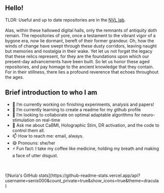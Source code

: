 
<!--
**senis000/senis000** is a ✨ _special_ ✨ repository because its `README.md` (this file) appears on your GitHub profile.


Here are some ideas to get you started:


-->


## Hello!

TLDR: Useful and up to date repositories are in the [NVL lab](https://github.com/NVL-Lab). 
<br />
<br />
Alas, within these hallowed digital halls, only the remnants of antiquity doth remain. The repositories of yore, once a testament to the vibrant vigor of a bygone era, now lie dormant, bereft of their former grandeur. Oh, how the winds of change have swept through these dusty corridors, leaving naught but memories and nostalgia in their wake. Yet let us not forget the legacy that these relics represent, for they are the foundations upon which our present-day advancements have been built. So let us honor these aged repositories, and pay homage to the ancient knowledge that they contain. For in their stillness, there lies a profound reverence that echoes throughout the ages.
<br />

## Brief introduction to who I am
- 🔭 I’m currently working on finishing experiments, analysis and papers!
- 🌱 I’m currently learning to create a readme for my github profile
- 👯 I’m looking to collaborate on optimal adaptable algorithms for neuro-stimulation on real-time
- 💬 Ask me about CaBMI, Holographic Stim, DR activation, and the code to control them all.
- 📫 How to reach me: email, always. 
- 😄 Pronouns: she/her
- ⚡ Fun fact: I take my coffee like medicine, holding my breath and making a face of utter disgust.
<br />
<br />
![Nuria's GitHub stats](https://github-readme-stats.vercel.app/api?username=senis000&count_private=true&show_icons=true&theme=dracula)
